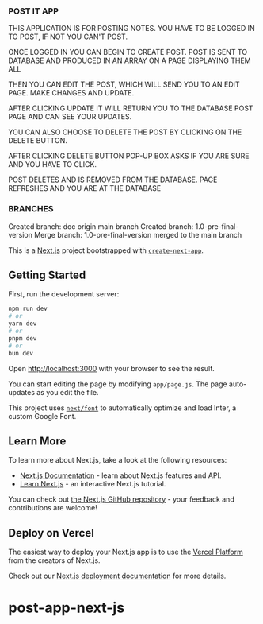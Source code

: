 ### POST IT APP

THIS APPLICATION IS FOR POSTING NOTES. YOU HAVE TO BE LOGGED IN TO POST, IF NOT YOU CAN'T POST.

ONCE LOGGED IN YOU CAN BEGIN TO CREATE POST. POST IS SENT TO DATABASE AND PRODUCED IN AN ARRAY ON A PAGE DISPLAYING THEM ALL

THEN YOU CAN EDIT THE POST, WHICH WILL SEND YOU TO AN EDIT PAGE. MAKE CHANGES AND UPDATE.

AFTER CLICKING UPDATE IT WILL RETURN YOU TO THE DATABASE POST PAGE AND CAN SEE YOUR UPDATES.

YOU CAN ALSO CHOOSE TO DELETE THE POST BY CLICKING ON THE DELETE BUTTON.

AFTER CLICKING DELETE BUTTON POP-UP BOX ASKS IF YOU ARE SURE AND YOU HAVE TO CLICK.

POST DELETES AND IS REMOVED FROM THE DATABASE. PAGE REFRESHES AND YOU ARE AT THE DATABASE

### BRANCHES

Created branch: doc origin main branch
Created branch: 1.0-pre-final-version
Merge branch: 1.0-pre-final-version merged to the main branch

This is a [Next.js](https://nextjs.org/) project bootstrapped with [`create-next-app`](https://github.com/vercel/next.js/tree/canary/packages/create-next-app).

## Getting Started

First, run the development server:

```bash
npm run dev
# or
yarn dev
# or
pnpm dev
# or
bun dev
```

Open [http://localhost:3000](http://localhost:3000) with your browser to see the result.

You can start editing the page by modifying `app/page.js`. The page auto-updates as you edit the file.

This project uses [`next/font`](https://nextjs.org/docs/basic-features/font-optimization) to automatically optimize and load Inter, a custom Google Font.

## Learn More

To learn more about Next.js, take a look at the following resources:

- [Next.js Documentation](https://nextjs.org/docs) - learn about Next.js features and API.
- [Learn Next.js](https://nextjs.org/learn) - an interactive Next.js tutorial.

You can check out [the Next.js GitHub repository](https://github.com/vercel/next.js/) - your feedback and contributions are welcome!

## Deploy on Vercel

The easiest way to deploy your Next.js app is to use the [Vercel Platform](https://vercel.com/new?utm_medium=default-template&filter=next.js&utm_source=create-next-app&utm_campaign=create-next-app-readme) from the creators of Next.js.

Check out our [Next.js deployment documentation](https://nextjs.org/docs/deployment) for more details.

# post-app-next-js
